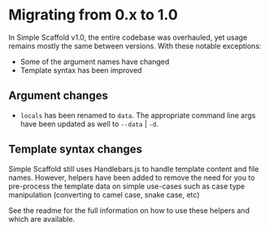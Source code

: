 # Migrating from 0.x to 1.0

In Simple Scaffold v1.0, the entire codebase was overhauled, yet usage remains mostly the same
between versions. With these notable exceptions:

- Some of the argument names have changed
- Template syntax has been improved

## Argument changes

- `locals` has been renamed to `data`. The appropriate command line args have been updated as
  well to `--data` | `-d`.

## Template syntax changes

Simple Scaffold still uses Handlebars.js to handle template content and file names. However, helpers
have been added to remove the need for you to pre-process the template data on simple use-cases such
as case type manipulation (converting to camel case, snake case, etc)

See the readme for the full information on how to use these helpers and which are available.
